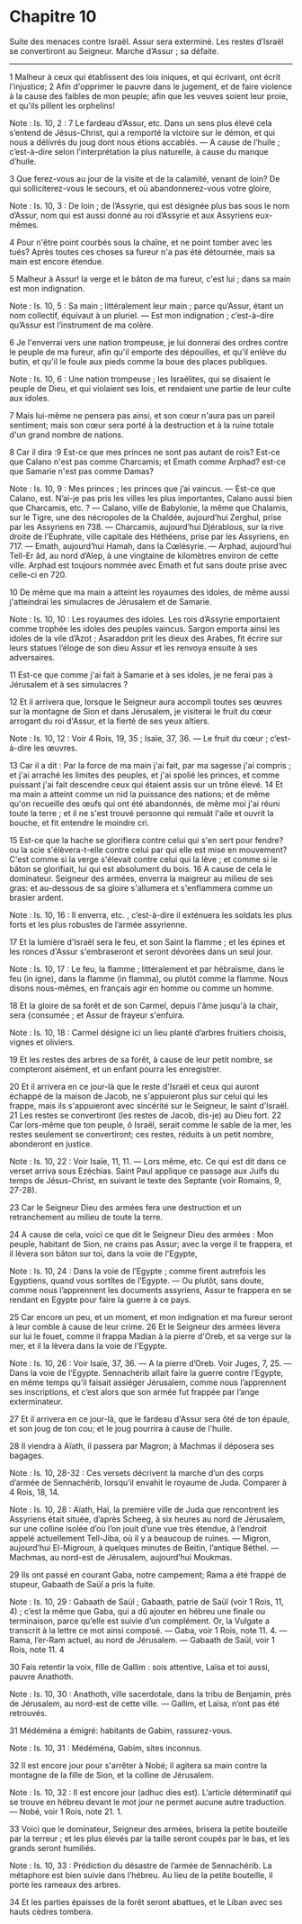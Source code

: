 # Chapitre 10

Suite des menaces contre Israël.
Assur sera exterminé.
Les restes d’Israël se convertiront au Seigneur.
Marche d’Assur ; sa défaite.

***

1 Malheur à ceux qui établissent des lois iniques, et qui écrivant, ont écrit l'injustice; 2 Afin d'opprimer le pauvre dans le jugement, et de faire violence à la cause des faibles de mon peuple; afin que les veuves soient leur proie, et qu'ils pillent les orphelins!

<span class="bible-note">Note : </span> Is. 10, 2 : 7 Le fardeau d’Assur, etc. Dans un sens plus élevé cela s’entend de Jésus-Christ, qui a remporté la victoire sur le démon, et qui nous a délivrés du joug dont nous étions accablés. ― A cause de l’huile ; c’est-à-dire selon l’interprétation la plus naturelle, à cause du manque d’huile.

3 Que ferez-vous au jour de la visite et de la calamité, venant de loin? De qui solliciterez-vous le secours, et où abandonnerez-vous votre gloire,

<span class="bible-note">Note : </span> Is. 10, 3 : De loin ; de l’Assyrie, qui est désignée plus bas sous le nom d’Assur, nom qui est aussi donné au roi d’Assyrie et aux Assyriens eux-mêmes.

4 Pour n'être point courbés sous la chaîne, et ne point tomber avec les tués? Après toutes ces choses sa fureur n'a pas été détournée, mais sa main est encore étendue.


5 Malheur à Assur! la verge et le bâton de ma fureur, c'est lui ; dans sa main est mon indignation.

<span class="bible-note">Note : </span> Is. 10, 5 : Sa main ; littéralement leur main ; parce qu’Assur, étant un nom collectif, équivaut à un pluriel. ― Est mon indignation ; c’est-à-dire qu’Assur est l’instrument de ma colère.

6 Je l'enverrai vers une nation trompeuse, je lui donnerai des ordres contre le peuple de ma fureur, afin qu'il emporte des dépouilles, et qu'il enlève du butin, et qu'il le foule aux pieds comme la boue des places publiques.

<span class="bible-note">Note : </span> Is. 10, 6 : Une nation trompeuse ; les Israélites, qui se disaient le peuple de Dieu, et qui violaient ses lois, et rendaient une partie de leur culte aux idoles.

7 Mais lui-même ne pensera pas ainsi, et son cœur n'aura pas un pareil sentiment; mais son cœur sera porté à la destruction et à la ruine totale d'un grand nombre de nations.


8 Car il dira :9 Est-ce que mes princes ne sont pas autant de rois? Est-ce que Calano n'est pas comme Charcamis; et Emath comme Arphad? est-ce que Samarie n'est pas comme Damas?

<span class="bible-note">Note : </span> Is. 10, 9 : Mes princes ; les princes que j’ai vaincus. ― Est-ce que Calano, est. N’ai-je pas pris les villes les plus importantes, Calano aussi bien que Charcamis, etc. ? ― Calano, ville de Babylonie, la même que Chalamis, sur le Tigre, une des nécropoles de la Chaldée, aujourd’hui Zerghul, prise par les Assyriens en 738. ― Charcamis, aujourd’hui Djérablous, sur la rive droite de l’Euphrate, ville capitale des Héthéens, prise par les Assyriens, en 717. ― Emath, aujourd’hui Hamah, dans la Cœlésyrie. ― Arphad, aujourd’hui Tell-Er âd, au nord d’Alep, à une vingtaine de kilomètres environ de cette ville. Arphad est toujours nommée avec Emath et fut sans doute prise avec celle-ci en 720.

10 De même que ma main a atteint les royaumes des idoles, de même aussi j'atteindrai les simulacres de Jérusalem et de Samarie.

<span class="bible-note">Note : </span> Is. 10, 10 : Les royaumes des idoles. Les rois d’Assyrie emportaient comme trophée les idoles des peuples vaincus. Sargon emporta ainsi les idoles de la vile d’Azot ; Asaraddon prit les dieux des Arabes, fit écrire sur leurs statues l’éloge de son dieu Assur et les renvoya ensuite à ses adversaires.

11 Est-ce que comme j'ai fait à Samarie et à ses idoles, je ne ferai pas à Jérusalem et à ses simulacres ?


12 Et il arrivera que, lorsque le Seigneur aura accompli toutes ses œuvres sur la montagne de Sion et dans Jérusalem, je visiterai le fruit du cœur arrogant du roi d'Assur, et la fierté de ses yeux altiers.

<span class="bible-note">Note : </span> Is. 10, 12 : Voir 4 Rois, 19, 35 ; Isaïe, 37, 36. ― Le fruit du cœur ; c’est-à-dire les œuvres.


13 Car il a dit : Par la force de ma main j'ai fait, par ma sagesse j'ai compris ; et j'ai arraché les limites des peuples, et j'ai spolié les princes, et comme puissant j'ai fait descendre ceux qui étaient assis sur un trône élevé. 14 Et ma main a atteint comme un nid la puissance des nations; et de même qu'on recueille des œufs qui ont été abandonnés, de même moi j'ai réuni toute la terre ; et il ne s'est trouvé personne qui remuât l'aile et ouvrit la bouche, et fit entendre le moindre cri.


15 Est-ce que la hache se glorifiera contre celui qui s'en sert pour fendre? ou la scie s'élèvera-t-elle contre celui par qui elle est mise en mouvement? C'est comme si la verge s'élevait contre celui qui la lève ; et comme si le bâton se glorifiait, lui qui est absolument du bois. 16 A cause de cela le dominateur. Seigneur des armées, enverra la maigreur au milieu de ses gras: et au-dessous de sa gloire s'allumera et s'enflammera comme un brasier ardent.

<span class="bible-note">Note : </span> Is. 10, 16 : Il enverra, etc. , c’est-à-dire il exténuera les soldats les plus forts et les plus robustes de l’armée assyrienne.


17 Et la lumière d'Israël sera le feu, et son Saint la flamme ; et les épines et les ronces d'Assur s'embraseront et seront dévorées dans un seul jour.

<span class="bible-note">Note : </span> Is. 10, 17 : Le feu, la flamme ; littéralement et par hébraïsme, dans le feu (in igne), dans la flamme (in flamma), ou plutôt comme la flamme. Nous disons nous-mêmes, en français agir en homme ou comme un homme.

18 Et la gloire de sa forêt et de son Carmel, depuis l'âme jusqu'à la chair, sera {consumée ; et Assur de frayeur s'enfuira.

<span class="bible-note">Note : </span> Is. 10, 18 : Carmel désigne ici un lieu planté d’arbres fruitiers choisis, vignes et oliviers.

19 Et les restes des arbres de sa forêt, à cause de leur petit nombre, se compteront aisément, et un enfant pourra les enregistrer.


20 Et il arrivera en ce jour-là que le reste d'Israël et ceux qui auront échappé de la maison de Jacob, ne s'appuieront plus sur celui qui les frappe, mais ils s'appuieront avec sincérité sur le Seigneur, le saint d'Israël. 21 Les restes se convertiront (les restes de Jacob, dis-je) au Dieu fort. 22 Car lors-même que ton peuple, ô Israël, serait comme le sable de la mer, les restes seulement se convertiront; ces restes, réduits à un petit nombre, abonderont en justice.

<span class="bible-note">Note : </span> Is. 10, 22 : Voir Isaïe, 11, 11. ― Lors même, etc. Ce qui est dit dans ce verset arriva sous Ezéchias. Saint Paul applique ce passage aux Juifs du temps de Jésus-Christ, en suivant le texte des Septante (voir Romains, 9, 27-28).

23 Car le Seigneur Dieu des armées fera une destruction et un retranchement au milieu de toute la terre.


24 A cause de cela, voici ce que dit le Seigneur Dieu des armées : Mon peuple, habitant de Sion, ne crains pas Assur; avec la verge il te frappera, et il lèvera son bâton sur toi, dans la voie de l'Egypte,

<span class="bible-note">Note : </span> Is. 10, 24 : Dans la voie de l’Egypte ; comme firent autrefois les Egyptiens, quand vous sortîtes de l’Egypte. ― Ou plutôt, sans doute, comme nous l’apprennent les documents assyriens, Assur te frappera en se rendant en Egypte pour faire la guerre à ce pays.

25 Car encore un peu, et un moment, et mon indignation et ma fureur seront à leur comble à cause de leur crime. 26 Et le Seigneur des armées lèvera sur lui le fouet, comme il frappa Madian à la pierre d'Oreb, et sa verge sur la mer, et il la lèvera dans la voie de l'Egypte.

<span class="bible-note">Note : </span> Is. 10, 26 : Voir Isaïe, 37, 36. ― A la pierre d’Oreb. Voir Juges, 7, 25. ― Dans la voie de l’Egypte. Sennachérib allait faire la guerre contre l’Egypte, en même temps qu’il faisait assiéger Jérusalem, comme nous l’apprennent ses inscriptions, et c’est alors que son armée fut frappée par l’ange exterminateur.

27 Et il arrivera en ce jour-là, que le fardeau d'Assur sera ôté de ton épaule, et son joug de ton cou; et le joug pourrira à cause de l'huile.


28 Il viendra à Aïath, il passera par Magron; à Machmas il déposera ses bagages.

<span class="bible-note">Note : </span> Is. 10, 28-32 : Ces versets décrivent la marche d’un des corps d’armée de Sennachérib, lorsqu’il envahit le royaume de Juda. Comparer à 4 Rois, 18, 14.

<span class="bible-note">Note : </span> Is. 10, 28 : Aïath, Haï, la première ville de Juda que rencontrent les Assyriens était située, d’après Scheeg, à six heures au nord de Jérusalem, sur une colline isolée d’où l’on jouit d’une vue très étendue, à l’endroit appelé actuellement Tell-Jiba, où il y a beaucoup de ruines. ― Migron, aujourd’hui El-Migroun, à quelques minutes de Beitin, l’antique Béthel. ― Machmas, au nord-est de Jérusalem, aujourd’hui Moukmas.

29 Ils ont passé en courant Gaba, notre campement; Rama a été frappé de stupeur, Gabaath de Saül a pris la fuite.

<span class="bible-note">Note : </span> Is. 10, 29 : Gabaath de Saül ; Gabaath, patrie de Saül (voir 1 Rois, 11, 4) ; c’est la même que Gaba, qui a dû ajouter en hébreu une finale ou terminaison, parce qu’elle est suivie d’un complément. Or, la Vulgate a transcrit à la lettre ce mot ainsi composé. ― Gaba, voir 1 Rois, note 11. 4. ― Rama, l’er-Ram actuel, au nord de Jérusalem. ― Gabaath de Saül, voir 1 Rois, note 11. 4

30 Fais retentir la voix, fille de Gallim : sois attentive, Laïsa et toi aussi, pauvre Anathoth.

<span class="bible-note">Note : </span> Is. 10, 30 : Anathoth, ville sacerdotale, dans la tribu de Benjamin, près de Jérusalem, au nord-est de cette ville. ― Gallim, et Laïsa, n’ont pas été retrouvés.


31 Médéména a émigré: habitants de Gabim, rassurez-vous.

<span class="bible-note">Note : </span> Is. 10, 31 : Médéména, Gabim, sites inconnus.

32 Il est encore jour pour s'arrêter à Nobé; il agitera sa main contre la montagne de la fille de Sion, et la colline de Jérusalem.

<span class="bible-note">Note : </span> Is. 10, 32 : Il est encore jour (adhuc dies est). L’article déterminatif qui se trouve en hébreu devant le mot jour ne permet aucune autre traduction. ― Nobé, voir 1 Rois, note 21. 1.


33 Voici que le dominateur, Seigneur des armées, brisera la petite bouteille par la terreur ; et les plus élevés par la taille seront coupés par le bas, et les grands seront humiliés.

<span class="bible-note">Note : </span> Is. 10, 33 : Prédiction du désastre de l’armée de Sennachérib. La métaphore est bien suivie dans l’hébreu. Au lieu de la petite bouteille, il porte les rameaux des arbres.

34 Et les parties épaisses de la forêt seront abattues, et le Liban avec ses hauts cèdres tombera.

